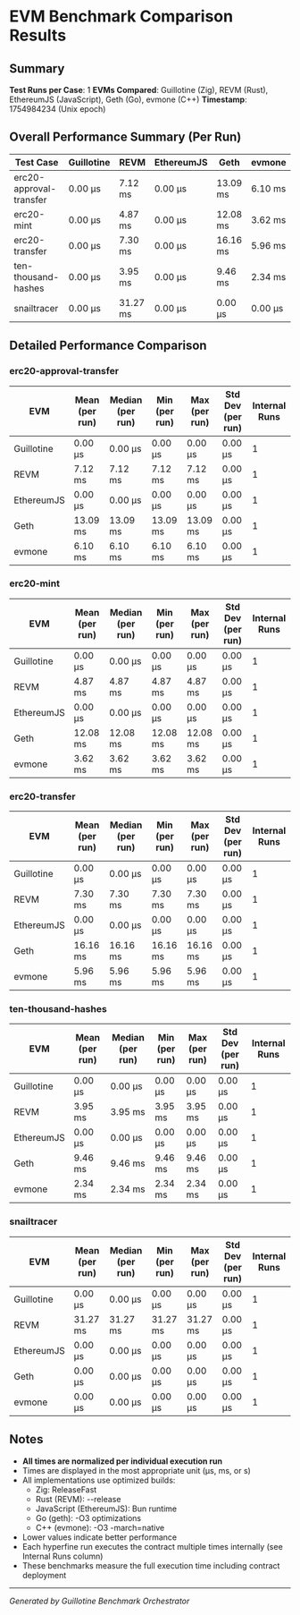 # EVM Benchmark Comparison Results

## Summary

**Test Runs per Case**: 1
**EVMs Compared**: Guillotine (Zig), REVM (Rust), EthereumJS (JavaScript), Geth (Go), evmone (C++)
**Timestamp**: 1754984234 (Unix epoch)

## Overall Performance Summary (Per Run)

| Test Case | Guillotine | REVM | EthereumJS | Geth | evmone |
|-----------|------------|------|------------|------|--------|
| erc20-approval-transfer   | 0.00 μs | 7.12 ms | 0.00 μs | 13.09 ms | 6.10 ms |
| erc20-mint                | 0.00 μs | 4.87 ms | 0.00 μs | 12.08 ms | 3.62 ms |
| erc20-transfer            | 0.00 μs | 7.30 ms | 0.00 μs | 16.16 ms | 5.96 ms |
| ten-thousand-hashes       | 0.00 μs | 3.95 ms | 0.00 μs | 9.46 ms | 2.34 ms |
| snailtracer               | 0.00 μs | 31.27 ms | 0.00 μs | 0.00 μs | 0.00 μs |

## Detailed Performance Comparison

### erc20-approval-transfer

| EVM | Mean (per run) | Median (per run) | Min (per run) | Max (per run) | Std Dev (per run) | Internal Runs |
|-----|----------------|------------------|---------------|---------------|-------------------|---------------|
| Guillotine  | 0.00 μs | 0.00 μs | 0.00 μs | 0.00 μs | 0.00 μs |             1 |
| REVM        | 7.12 ms | 7.12 ms | 7.12 ms | 7.12 ms | 0.00 μs |             1 |
| EthereumJS  | 0.00 μs | 0.00 μs | 0.00 μs | 0.00 μs | 0.00 μs |             1 |
| Geth        | 13.09 ms | 13.09 ms | 13.09 ms | 13.09 ms | 0.00 μs |             1 |
| evmone      | 6.10 ms | 6.10 ms | 6.10 ms | 6.10 ms | 0.00 μs |             1 |

### erc20-mint

| EVM | Mean (per run) | Median (per run) | Min (per run) | Max (per run) | Std Dev (per run) | Internal Runs |
|-----|----------------|------------------|---------------|---------------|-------------------|---------------|
| Guillotine  | 0.00 μs | 0.00 μs | 0.00 μs | 0.00 μs | 0.00 μs |             1 |
| REVM        | 4.87 ms | 4.87 ms | 4.87 ms | 4.87 ms | 0.00 μs |             1 |
| EthereumJS  | 0.00 μs | 0.00 μs | 0.00 μs | 0.00 μs | 0.00 μs |             1 |
| Geth        | 12.08 ms | 12.08 ms | 12.08 ms | 12.08 ms | 0.00 μs |             1 |
| evmone      | 3.62 ms | 3.62 ms | 3.62 ms | 3.62 ms | 0.00 μs |             1 |

### erc20-transfer

| EVM | Mean (per run) | Median (per run) | Min (per run) | Max (per run) | Std Dev (per run) | Internal Runs |
|-----|----------------|------------------|---------------|---------------|-------------------|---------------|
| Guillotine  | 0.00 μs | 0.00 μs | 0.00 μs | 0.00 μs | 0.00 μs |             1 |
| REVM        | 7.30 ms | 7.30 ms | 7.30 ms | 7.30 ms | 0.00 μs |             1 |
| EthereumJS  | 0.00 μs | 0.00 μs | 0.00 μs | 0.00 μs | 0.00 μs |             1 |
| Geth        | 16.16 ms | 16.16 ms | 16.16 ms | 16.16 ms | 0.00 μs |             1 |
| evmone      | 5.96 ms | 5.96 ms | 5.96 ms | 5.96 ms | 0.00 μs |             1 |

### ten-thousand-hashes

| EVM | Mean (per run) | Median (per run) | Min (per run) | Max (per run) | Std Dev (per run) | Internal Runs |
|-----|----------------|------------------|---------------|---------------|-------------------|---------------|
| Guillotine  | 0.00 μs | 0.00 μs | 0.00 μs | 0.00 μs | 0.00 μs |             1 |
| REVM        | 3.95 ms | 3.95 ms | 3.95 ms | 3.95 ms | 0.00 μs |             1 |
| EthereumJS  | 0.00 μs | 0.00 μs | 0.00 μs | 0.00 μs | 0.00 μs |             1 |
| Geth        | 9.46 ms | 9.46 ms | 9.46 ms | 9.46 ms | 0.00 μs |             1 |
| evmone      | 2.34 ms | 2.34 ms | 2.34 ms | 2.34 ms | 0.00 μs |             1 |

### snailtracer

| EVM | Mean (per run) | Median (per run) | Min (per run) | Max (per run) | Std Dev (per run) | Internal Runs |
|-----|----------------|------------------|---------------|---------------|-------------------|---------------|
| Guillotine  | 0.00 μs | 0.00 μs | 0.00 μs | 0.00 μs | 0.00 μs |             1 |
| REVM        | 31.27 ms | 31.27 ms | 31.27 ms | 31.27 ms | 0.00 μs |             1 |
| EthereumJS  | 0.00 μs | 0.00 μs | 0.00 μs | 0.00 μs | 0.00 μs |             1 |
| Geth        | 0.00 μs | 0.00 μs | 0.00 μs | 0.00 μs | 0.00 μs |             1 |
| evmone      | 0.00 μs | 0.00 μs | 0.00 μs | 0.00 μs | 0.00 μs |             1 |


## Notes

- **All times are normalized per individual execution run**
- Times are displayed in the most appropriate unit (μs, ms, or s)
- All implementations use optimized builds:
  - Zig: ReleaseFast
  - Rust (REVM): --release
  - JavaScript (EthereumJS): Bun runtime
  - Go (geth): -O3 optimizations
  - C++ (evmone): -O3 -march=native
- Lower values indicate better performance
- Each hyperfine run executes the contract multiple times internally (see Internal Runs column)
- These benchmarks measure the full execution time including contract deployment

---

*Generated by Guillotine Benchmark Orchestrator*
